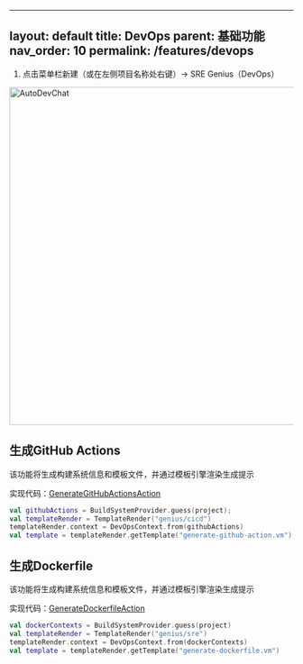 

---
layout: default
title: DevOps
parent: 基础功能
nav_order: 10
permalink: /features/devops
---

1. 点击菜单栏新建（或在左侧项目名称处右键）-> SRE Genius（DevOps）

<img src="https://unitmesh.cc/auto-dev/ci-cd.png" alt="AutoDevChat" width="600px"/>

## 生成GitHub Actions

该功能将生成构建系统信息和模板文件，并通过模板引擎渲染生成提示

实现代码：[GenerateGitHubActionsAction](https://github.com/unit-mesh/auto-dev/blob/master/src/main/kotlin/cc/unitmesh/genius/actions/GenerateGitHubActionsAction.kt)

```kotlin
val githubActions = BuildSystemProvider.guess(project);
val templateRender = TemplateRender("genius/cicd")
templateRender.context = DevOpsContext.from(githubActions)
val template = templateRender.getTemplate("generate-github-action.vm")
```

## 生成Dockerfile

该功能将生成构建系统信息和模板文件，并通过模板引擎渲染生成提示

实现代码：[GenerateDockerfileAction](https://github.com/unit-mesh/auto-dev/blob/master/src/main/kotlin/cc/unitmesh/genius/actions/GenerateDockerfileAction.kt)

```kotlin
val dockerContexts = BuildSystemProvider.guess(project)
val templateRender = TemplateRender("genius/sre")
templateRender.context = DevOpsContext.from(dockerContexts)
val template = templateRender.getTemplate("generate-dockerfile.vm")
```